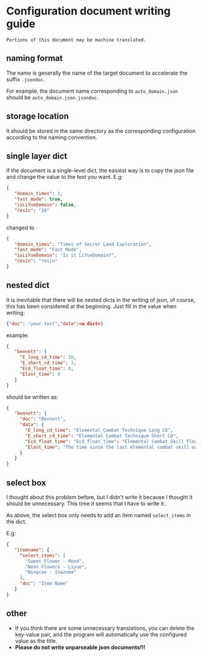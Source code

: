 # Configuration document writing guide

```
Portions of this document may be machine translated.
```

## naming format

The name is generally the name of the target document to accelerate the suffix `.jsondoc`.

For example, the document name corresponding to `auto_domain.json` should be `auto_domain.json.jsondoc`.

## storage location

It should be stored in the same directory as the corresponding configuration according to the naming convention.

## single layer dict

If the document is a single-level dict, the easiest way is to copy the json file and change the value to the text you want.
E.g:

```json
{
   "domain_times": 1,
   "fast_mode": true,
   "isLiYueDomain": false,
   "resin": "20"
}
```

changed to

```json
{
   "domain_times": "Times of Secret Land Exploration",
   "fast_mode": "Fast Mode",
   "isLiYueDomain": "Is it LiYueDomain?",
   "resin": "resin"
}
```

## nested dict

It is inevitable that there will be nested dicts in the writing of json, of course, this has been considered at the beginning.
Just fill in the value when writing:

```json
{"doc": "your text","data":<a dict>}
```

example:

```json
{
   "bennett": {
     "E_long_cd_time": 10,
     "E_short_cd_time": 3,
     "Ecd_float_time": 0,
     "Elast_time": 0
   }
}
```

should be written as:

```json
{
   "bennett": {
     "doc": "Bennett",
     "data": {
       "E_long_cd_time": "Elemental Combat Technique Long CD",
       "E_short_cd_time": "Elemental Combat Technique Short CD",
       "Ecd_float_time": "Ecd_float_time": "Elemental Combat Skill Float Time",
       "Elast_time": "The time since the last elemental combat skill was performed"
     }
   }
}
```

## select box

I thought about this problem before, but I didn't write it because I thought it should be unnecessary. This time it seems that I have to write it..

As above, the select box only needs to add an item named `select_items` in the dict.

E.g:

```json
{
   "itemname": {
     "select_items": [
       "Sweet Flower - Mond",
       "Neon Flowers - Liyue",
       "Ningcao - Inazuma"
     ],
     "doc": "Item Name"
   }
}
```

## other

- If you think there are some unnecessary translations, you can delete the key-value pair, and the program will automatically use the configured value as the title.
- <strong>Please do not write unparseable json documents!!!</strong>